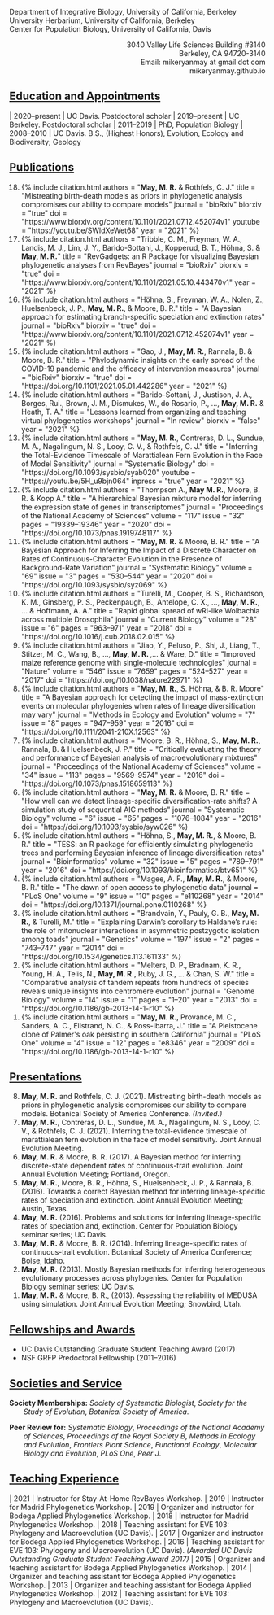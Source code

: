 Department of Integrative Biology, University of California, Berkeley\
University Herbarium, University of California, Berkeley\
Center for Population Biology, University of California, Davis

<div style="text-align: right">3040 Valley Life Sciences Building #3140</div>
<div style="text-align: right">Berkeley, CA 94720-3140</div>
<div style="text-align: right" class="button" onclick="location.href='mailto:mikeryanmay@gmail.com';">Email: mikeryanmay at gmail dot com</div>
<div style="text-align: right">mikeryanmay.github.io</div>

## <u>Education and Appointments</u>

| <nobr>2020–present</nobr> | UC Davis. Postdoctoral scholar
| <nobr>2019–present</nobr> | UC Berkeley. Postdoctoral scholar
| <nobr>2011–2019</nobr>    | PhD, Population Biology
| <nobr>2008–2010</nobr>    | UC Davis. B.S., (Highest Honors), Evolution, Ecology and Biodiversity; Geology

## <u>Publications</u>

<ol reversed>
	<li> {% include citation.html
		authors = "<b>May, M. R.</b> & Rothfels, C. J."
		title   = "Mistreating birth-death models as priors in phylogenetic analysis compromises our ability to compare models"
		journal = "bioRxiv"
		biorxiv = "true"
		doi     = "https://www.biorxiv.org/content/10.1101/2021.07.12.452074v1"
		youtube = "https://youtu.be/SWldXeWet68"
		year    = "2021"
	%} </li>
	<li> {% include citation.html
		authors = "Tribble, C. M., Freyman, W. A., Landis, M. J., Lim, J. Y., Barido-Sottani, J., Kopperud, B. T., Höhna, S. & <b>May, M. R.</b>"
		title   = "RevGadgets: an R Package for visualizing Bayesian phylogenetic analyses from RevBayes"
		journal = "bioRxiv"
		biorxiv = "true"
		doi     = "https://www.biorxiv.org/content/10.1101/2021.05.10.443470v1"
		year    = "2021"
	%} </li>
	<li> {% include citation.html
		authors = "Höhna, S., Freyman, W. A., Nolen, Z., Huelsenbeck, J. P., <b>May, M. R.</b>, & Moore, B. R."
		title   = "A Bayesian approach for estimating branch-specific speciation and extinction rates"
		journal = "bioRxiv"
		biorxiv = "true"
		doi     = "https://www.biorxiv.org/content/10.1101/2021.07.12.452074v1"
		year    = "2021"
	%} </li>
	<li> {% include citation.html
		authors = "Gao, J., <b>May, M. R.</b>, Rannala, B. & Moore, B. R."
		title   = "Phylodynamic insights on the early spread of the COVID-19 pandemic and the efficacy of intervention measures"
		journal = "bioRxiv"
		biorxiv = "true"
		doi     = "https://doi.org/10.1101/2021.05.01.442286"
		year    = "2021"
	%} </li>
	<li> {% include citation.html
		authors = "Barido-Sottani, J., Justison, J. A., Borges, Rui., Brown, J. M., Dismukes, W., do Rosario, P., ..., <b>May, M. R.</b> & Heath, T. A."
		title   = "Lessons learned from organizing and teaching virtual phylogenetics workshops"
		journal = "In review"
		biorxiv = "false"
		year    = "2021"
	%} </li>
	<li> {% include citation.html
		authors = "<b>May, M. R.</b>, Contreras, D. L., Sundue, M. A., Nagalingum, N. S., Looy, C. V., & Rothfels, C. J."
		title   = "Inferring the Total-Evidence Timescale of Marattialean Fern Evolution in the Face of Model Sensitivity"
		journal = "Systematic Biology"
		doi     = "https://doi.org/10.1093/sysbio/syab020"
		youtube = "https://youtu.be/5H_u9bjn064"
		inpress = "true"
		year    = "2021"
	%} </li>
	<li> {% include citation.html
		authors = "Thompson A., <b>May M. R.</b>, Moore, B. R. & Kopp A."
		title   = "A hierarchical Bayesian mixture model for inferring the expression state of genes in transcriptomes"
		journal = "Proceedings of the National Academy of Sciences"
		volume  = "117"
		issue   = "32"
		pages   = "19339–19346"
		year    = "2020"
		doi     = "https://doi.org/10.1073/pnas.1919748117"
	%} </li>
	<li> {% include citation.html
		authors = "<b>May, M. R.</b> & Moore, B. R."
		title   = "A Bayesian Approach for Inferring the Impact of a Discrete Character on Rates of Continuous-Character Evolution in the Presence of Background-Rate Variation"
		journal = "Systematic Biology"
		volume  = "69"
		issue   = "3"
		pages   = "530–544"
		year    = "2020"
		doi     = "https://doi.org/10.1093/sysbio/syz069"
	%} </li>
	<li> {% include citation.html
		authors = "Turelli, M., Cooper, B. S., Richardson, K. M., Ginsberg, P. S., Peckenpaugh, B., Antelope, C. X., ..., <b>May, M. R.</b>, ... & Hoffmann, A. A."
		title   = "Rapid global spread of wRi-like Wolbachia across multiple Drosophila"
		journal = "Current Biology"
		volume  = "28"
		issue   = "6"
		pages   = "963–971"
		year    = "2018"
		doi     = "https://doi.org/10.1016/j.cub.2018.02.015"
	%} </li>
	<li> {% include citation.html
		authors = "Jiao, Y., Peluso, P., Shi, J., Liang, T., Stitzer, M. C., Wang, B., ..., <b>May, M. R. </b> ,... & Ware, D."
		title   = "Improved maize reference genome with single-molecule technologies"
		journal = "Nature"
		volume  = "546"
		issue   = "7659"
		pages   = "524–527"
		year    = "2017"
		doi     = "https://doi.org/10.1038/nature22971"
	%} </li>
	<li> {% include citation.html
		authors = "<b>May, M. R.</b>, S. Höhna, & B. R. Moore"
		title   = "A Bayesian approach for detecting the impact of mass-extinction events on molecular phylogenies when rates of lineage diversification may vary"
		journal = "Methods in Ecology and Evolution"
		volume  = "7"
		issue   = "8"
		pages   = "947–959"
		year    = "2016"
		doi     = "https://doi.org/10.1111/2041-210X.12563"
	%} </li>
	<li> {% include citation.html
		authors = "Moore, B. R., Höhna, S., <b>May, M. R.</b>, Rannala, B. & Huelsenbeck, J. P."
		title   = "Critically evaluating the theory and performance of Bayesian analysis of macroevolutionary mixtures"
		journal = "Proceedings of the National Academy of Sciences"
		volume  = "34"
		issue   = "113"
		pages   = "9569–9574"
		year    = "2016"
		doi     = "https://doi.org/10.1073/pnas.1518659113"
	%} </li>
	<li> {% include citation.html
		authors = "<b>May, M. R.</b> & Moore, B. R."
		title   = "How well can we detect lineage-specific diversification-rate shifts? A simulation study of sequential AIC methods"
		journal = "Systematic Biology"
		volume  = "6"
		issue   = "65"
		pages   = "1076–1084"
		year    = "2016"
		doi     = "https://doi.org/10.1093/sysbio/syw026"
	%} </li>
	<li> {% include citation.html
		authors = "Höhna, S., <b>May, M. R.</b>, & Moore, B. R."
		title   = "TESS: an R package for efficiently simulating phylogenetic trees and performing Bayesian inference of lineage diversification rates"
		journal = "Bioinformatics"
		volume  = "32"
		issue   = "5"
		pages   = "789–791"
		year    = "2016"
		doi     = "https://doi.org/10.1093/bioinformatics/btv651"
	%} </li>
	<li> {% include citation.html
		authors = "Magee, A. F., <b>May, M. R.</b>, & Moore, B. R."
		title   = "The dawn of open access to phylogenetic data"
		journal = "PLoS One"
		volume  = "9"
		issue   = "10"
		pages   = "e110268"
		year    = "2014"
		doi     = "https://doi.org/10.1371/journal.pone.0110268"
	%} </li>
	<li> {% include citation.html
		authors = "Brandvain, Y., Pauly, G. B., <b>May, M. R.</b>, & Turelli, M."
		title   = "Explaining Darwin’s corollary to Haldane’s rule: the role of mitonuclear interactions in asymmetric postzygotic isolation among toads"
		journal = "Genetics"
		volume  = "197"
		issue   = "2"
		pages   = "743–747"
		year    = "2014"
		doi     = "https://doi.org/10.1534/genetics.113.161133"
	%} </li>
	<li> {% include citation.html
		authors = "Melters, D. P., Bradnam, K. R., Young, H. A., Telis, N., <b>May, M. R.</b>, Ruby, J. G., ... & Chan, S. W."
		title   = "Comparative analysis of tandem repeats from hundreds of species reveals unique insights into centromere evolution"
		journal = "Genome Biology"
		volume  = "14"
		issue   = "1"
		pages   = "1–20"
		year    = "2013"
		doi     = "https://doi.org/10.1186/gb-2013-14-1-r10"
	%} </li>
	<li> {% include citation.html
		authors = "<b>May, M. R.</b>, Provance, M. C., Sanders, A. C., Ellstrand, N. C., & Ross-Ibarra, J."
		title   = "A Pleistocene clone of Palmer's oak persisting in southern California"
		journal = "PLoS One"
		volume  = "4"
		issue   = "12"
		pages   = "e8346"
		year    = "2009"
		doi     = "https://doi.org/10.1186/gb-2013-14-1-r10"
	%} </li>
</ol>

## <u>Presentations</u>

<ol reversed>
	<li>
		<b>May, M. R.</b> and Rothfels, C. J. (2021). Mistreating birth-death models as priors in phylogenetic analysis compromises our ability to compare models. Botanical Society of America Conference. <i>(Invited.)</i>
	</li>
	<li>
		<b>May, M. R.</b>, Contreras, D. L., Sundue, M. A., Nagalingum, N. S., Looy, C. V., & Rothfels, C. J. (2021). Inferring the total-evidence timescale of marattialean fern evolution in the face of model sensitivity. Joint Annual Evolution Meeting.
	</li>
	<li>
		<b>May, M. R.</b> & Moore, B. R. (2017). A Bayesian method for inferring discrete-state dependent rates of continuous-trait evolution. Joint Annual Evolution Meeting; Portland, Oregon.
	</li>
	<li>
		<b>May, M. R.</b>, Moore, B. R., Höhna, S., Huelsenbeck, J. P., & Rannala, B. (2016). Towards a correct Bayesian method for inferring lineage-specific rates of speciation and extinction. Joint Annual Evolution Meeting; Austin, Texas.
	</li>
	<li>
		<b>May, M. R.</b> (2016). Problems and solutions for inferring lineage-specific rates of speciation and, extinction. Center for Population Biology seminar series; UC Davis.	
	</li>
	<li>
		<b>May, M. R.</b> & Moore, B. R. (2014). Inferring lineage-specific rates of continuous-trait evolution. Botanical Society of America Conference; Boise, Idaho.
	</li>
	<li>
		<b>May, M. R.</b> (2013). Mostly Bayesian methods for inferring heterogeneous evolutionary processes across phylogenies. Center for Population Biology seminar series; UC Davis.	
	</li>
	<li>
		<b>May, M. R.</b> & Moore, B. R., (2013). Assessing the reliability of MEDUSA using simulation. Joint Annual Evolution Meeting; Snowbird, Utah.
	</li>
</ol>

## <u>Fellowships and Awards</u>

- UC Davis Outstanding Graduate Student Teaching Award (2017)
- NSF GRFP Predoctoral Fellowship (2011–2016)

<!-- ## <u>Contributions to Funded Research</u>

| <nobr>2020–present</nobr> | <nobr>NIH</nobr>             | (PI: B. Rannala).
| <nobr>2019–present</nobr> | <nobr>NSF DEB 1754705</nobr> | The Foundation of Terrestrial Life: Inferring a Total-Evidence Timeline of Vascular Plant Evolution (PI: C. J. Rothfels). -->

## <u>Societies and Service</u>

<p style="margin-left: 2em;text-indent: -2em;">
	<b>Society Memberships:</b> <i>Society of Systematic Biologist</i>, <i>Society for the Study of Evolution</i>, <i>Botanical Society of America</i>.
</p>

<p style="margin-left: 2em;text-indent: -2em;">
	<b>Peer Review for:</b> <i>Systematic Biology</i>, <i>Proceedings of the National Academy of Sciences</i>, <i>Proceedings of the Royal Society B</i>, <i>Methods in Ecology and Evolution</i>, <i>Frontiers Plant Science</i>, <i>Functional Ecology</i>, <i>Molecular Biology and Evolution</i>, <i>PLoS One</i>, <i>Peer J</i>.
</p>

## <u>Teaching Experience</u>

| 2021 | Instructor for Stay-At-Home RevBayes Workshop.
| 2019 | Instructor for Madrid Phylogenetics Workshop.
| 2019 | Organizer and instructor for Bodega Applied Phylogenetics Workshop.
| 2018 | Instructor for Madrid Phylogenetics Workshop.
| 2018 | Teaching assistant for EVE 103: Phylogeny and Macroevolution (UC Davis).
| 2017 | Organizer and instructor for Bodega Applied Phylogenetics Workshop.
| 2016 | Teaching assistant for EVE 103: Phylogeny and Macroevolution (UC Davis). _(Awarded UC Davis Outstanding Graduate Student Teaching Award 2017)_
| 2015 | Organizer and teaching assistant for Bodega Applied Phylogenetics Workshop.
| 2014 | Organizer and teaching assistant for Bodega Applied Phylogenetics Workshop.
| 2013 | Organizer and teaching assistant for Bodega Applied Phylogenetics Workshop.
| 2012 | Teaching assistant for EVE 103: Phylogeny and Macroevolution (UC Davis).

<!-- ## <u>Mentorship</u> -->
